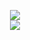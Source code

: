 
<p align="center">
<image src="https://i.imgur.com/oETZFoD.png">
  <br>
<image src="https://i.pinimg.com/originals/2f/cd/a1/2fcda157d85d927be9f9a7a371426b40.gif">









<!--
**deathdelivery/deathdelivery** is a ✨ _special_ ✨ repository because its `README.md` (this file) appears on your GitHub profile.

Here are some ideas to get you started:

- 🔭 I’m currently working on ...
- 🌱 I’m currently learning ...
- 👯 I’m looking to collaborate on ...
- 🤔 I’m looking for help with ...
- 💬 Ask me about ...
- 📫 How to reach me: ...
- 😄 Pronouns: ...
- ⚡ Fun fact: ...
-->
